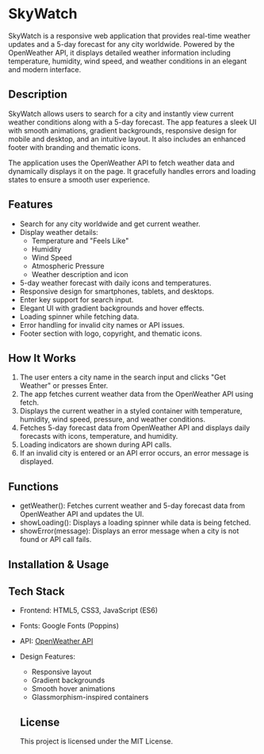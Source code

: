 # SkyWatch
SkyWatch is a responsive web application that provides real-time weather updates and a 5-day forecast for any city worldwide. Powered by the OpenWeather API, it displays detailed weather information including temperature, humidity, wind speed, and weather conditions in an elegant and modern interface.

## Description
SkyWatch allows users to search for a city and instantly view current weather conditions along with a 5-day forecast. The app features a sleek UI with smooth animations, gradient backgrounds, responsive design for mobile and desktop, and an intuitive layout. It also includes an enhanced footer with branding and thematic icons.

The application uses the OpenWeather API to fetch weather data and dynamically displays it on the page. It gracefully handles errors and loading states to ensure a smooth user experience.

 ## Features
- Search for any city worldwide and get current weather.  
- Display weather details:  
  - Temperature and "Feels Like"  
  - Humidity  
  - Wind Speed  
  - Atmospheric Pressure  
  - Weather description and icon  
- 5-day weather forecast with daily icons and temperatures.  
- Responsive design for smartphones, tablets, and desktops.  
- Enter key support for search input.  
- Elegant UI with gradient backgrounds and hover effects.  
- Loading spinner while fetching data.  
- Error handling for invalid city names or API issues.  
- Footer section with logo, copyright, and thematic icons.

 ## How It Works
1. The user enters a city name in the search input and clicks "Get Weather" or presses Enter.  
2. The app fetches current weather data from the OpenWeather API using fetch.  
3. Displays the current weather in a styled container with temperature, humidity, wind speed, pressure, and weather conditions.  
4. Fetches 5-day forecast data from OpenWeather API and displays daily forecasts with icons, temperature, and humidity.  
5. Loading indicators are shown during API calls.  
6. If an invalid city is entered or an API error occurs, an error message is displayed.

 ## Functions
- getWeather(): Fetches current weather and 5-day forecast data from OpenWeather API and updates the UI.  
- showLoading(): Displays a loading spinner while data is being fetched.  
- showError(message): Displays an error message when a city is not found or API call fails.

 ## Installation & Usage

 ## Tech Stack
- Frontend: HTML5, CSS3, JavaScript (ES6)  
- Fonts: Google Fonts (Poppins)  
- API: [OpenWeather API](https://openweathermap.org/api)  
- Design Features:  
  - Responsive layout  
  - Gradient backgrounds  
  - Smooth hover animations  
  - Glassmorphism-inspired containers
 
  ## License
  This project is licensed under the MIT License.
 
    
